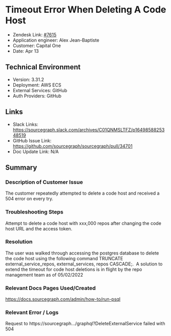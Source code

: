 ​
# Timeout Error When Deleting A Code Host <!-- Ticket Title  Hint: include keywords to make it searchable -->

- Zendesk Link: [#7615](https://sourcegraph.zendesk.com/agent/tickets/7615)
- Application engineer: Alex Jean-Baptiste
- Customer: Capital One <!-- Redact if this contains personally identifying information -->
- Date: Apr 13

<!-- Data populated from integration, speak to Ben Gordon or Michael Bali if not working -->
<!-- During Internal team trial, fill missing data manually (we are waiting for all data to sync) -->

## Technical Environment
- Version: ​3.31.2
- Deployment: AWS ECS
- External Services: GitHub
- Auth Providers: GitHub


## Links
<!-- Data for application engineer manual entry -->
- Slack Links: https://sourcegraph.slack.com/archives/C01QNMSLTFZ/p1649858825348519
- GitHub Issue Link: https://github.com/sourcegraph/sourcegraph/pull/34701
- Doc Update Link: N/A

## Summary
### Description of Customer Issue
The customer repeatedly attempted to delete a code host and received a 504 error on every try.
​
### Troubleshooting Steps
Attempt to delete a code host with xxx,000 repos after changing the code host URL and the access token.
​
### Resolution
The user was walked through accessing the postgres database to delete the code host using the following command TRUNCATE external_service_repos, external_services, repos CASCADE;.
​
A solution to extend the timeout for code host deletions is in flight by the repo management team as of 05/02/2022

### Relevant Docs Pages Used/Created
https://docs.sourcegraph.com/admin/how-to/run-psql
​
### Relevant Error / Logs
<!-- Please redact keys, tokens, and personal identifying information -->
​Request to https://sourcegraph.../graphql?DeleteExternalService failed with 504

<!-- Once complete, upload a copy to https://github.com/sourcegraph/support-tools-internal/tree/main/resolved-tickets as a .md file -->
<!-- Name the file 7615.md -->
